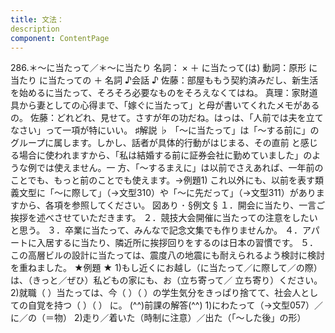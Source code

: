```yaml
---
title: 文法：
description
component: ContentPage
---
```



286.＊～に当たって／＊～に当たり
名詞： × ＋ に当たって(は)
動詞：原形 に当たり に当たっての ＋ 名詞
♪会話 ♪
佐藤：部屋ももう契約済みだし、新生活を始めるに当たって、そろそろ必要なものをそろえなくてはね。 真理：家財道具から妻としての心得まで、「嫁ぐに当たって」と母が書いてくれたメモがあるの。 佐藤：どれどれ、見せて。さすが年の功だね。はっは、「人前では夫を立てなさい」って一項が特にいい。
♯解説 ♭
「～に当たって」は「～する前に」のグループに属します。しかし、話者が具体的行動がはじまる、その直前 と感じる場合に使われますから、「私は結婚する前に証券会社に勤めていました」のような例では使えません。一 方、「～するまえに」は以前でさえあれば、一年前のことでも、もっと前のことでも使えます。→例題1)
これ以外にも、以前を表す類義文型に「～に際して」（→文型310）や「～に先だって」（→文型311）がありま すから、各項を参照してください。
図あり ･
§例文 §
１．開会に当たり、一言ご挨拶を述べさせていただきます。
２．競技大会開催に当たっての注意をしたいと思う。
３．卒業に当たって、みんなで記念文集でも作りませんか。
４．アパートに入居するに当たり、隣近所に挨拶回りをするのは日本の習慣です。
５．この高層ビルの設計に当たっては、震度八の地震にも耐えられるよう検討に検討を重ねました。
★例題 ★
1)もし近くにお越し（に当たって／に際して／の際）は、（きっと／ぜひ）私どもの家にも、お（立ち寄って／
立ち寄り）ください。
2)就職（ ）当たっては、今（ ）（ ）の学生気分をきっぱり捨てて、社会人としての自覚を持つ（ ）（ ）
に。
(^^)前課の解答(^^)
1)にわたって（→文型057）／に／の（＝物）
2)走り／着いた（時制に注意）／出た（「～した後」の形）
